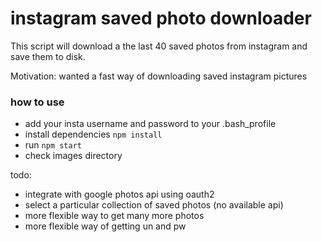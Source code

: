 # instagram saved photo downloader
This script will download a the last 40 saved photos from instagram and save them to disk.

Motivation: wanted a fast way of downloading saved instagram pictures

### how to use
- add your insta username and password to your .bash_profile
- install dependencies `npm install`
- run `npm start`
- check images directory

todo:
- integrate with google photos api using oauth2
- select a particular collection of saved photos (no available api)
- more flexible way to get many more photos
- more flexible way of getting un and pw
